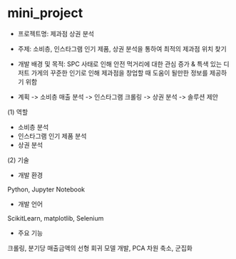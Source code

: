 # mini_project


- 프로젝트명: 제과점 상권 분석

- 주제: 소비층, 인스타그램 인기 제품, 상권 분석을 통하여 최적의 제과점 위치 찾기

- 개발 배경 및 목적: SPC 사태로 인해 안전 먹거리에 대한 관심 증가 & 특색 있는 디저트 가게의 꾸준한 인기로 인해 제과점을 창업할 때 도움이 될만한 정보를 제공하기 위함

- 계획 -> 소비층 매출 분석 -> 인스타그램 크롤링 -> 상권 분석 -> 솔루션 제안

 

(1) 역할

- 소비층 분석
- 인스타그램 인기 제품 분석
- 상권 분석

 

(2) 기술

- 개발 환경

Python, Jupyter Notebook

- 개발 언어

ScikitLearn, matplotlib, Selenium

- 주요 기능

크롤링, 분기당 매출금액의 선형 회귀 모델 개발, PCA 차원 축소, 군집화
